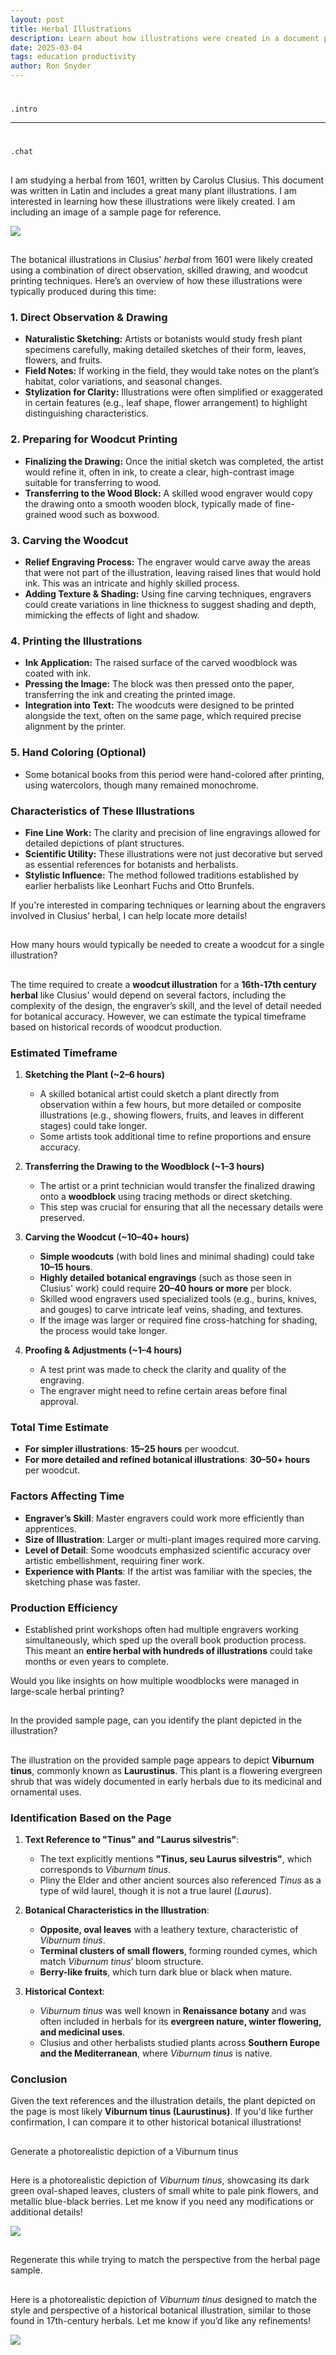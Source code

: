 ```yaml
---
layout: post
title: Herbal Illustrations
description: Learn about how illustrations were created in a document published in 1601.  The illustrations are found in a botanical herbal and were created using a woodcut printing process.  Generate a photorealistic rendering of the woodcut illustration.
date: 2025-03-04
tags: education productivity
author: Ron Snyder
---
```


#
`.intro`

---

#
`.chat`

##

I am studying a herbal from 1601, written by Carolus Clusius.  This document was written in Latin and includes a great many plant illustrations.  I am interested in learning how these illustrations were likely created.  I am including an image of a sample page for reference.

![](/chats/photos/herbal-page.jpg)

##

The botanical illustrations in Clusius' *herbal* from 1601 were likely created using a combination of direct observation, skilled drawing, and woodcut printing techniques. Here’s an overview of how these illustrations were typically produced during this time:

### **1. Direct Observation & Drawing**
- **Naturalistic Sketching:** Artists or botanists would study fresh plant specimens carefully, making detailed sketches of their form, leaves, flowers, and fruits.
- **Field Notes:** If working in the field, they would take notes on the plant’s habitat, color variations, and seasonal changes.
- **Stylization for Clarity:** Illustrations were often simplified or exaggerated in certain features (e.g., leaf shape, flower arrangement) to highlight distinguishing characteristics.

### **2. Preparing for Woodcut Printing**
- **Finalizing the Drawing:** Once the initial sketch was completed, the artist would refine it, often in ink, to create a clear, high-contrast image suitable for transferring to wood.
- **Transferring to the Wood Block:** A skilled wood engraver would copy the drawing onto a smooth wooden block, typically made of fine-grained wood such as boxwood.

### **3. Carving the Woodcut**
- **Relief Engraving Process:** The engraver would carve away the areas that were not part of the illustration, leaving raised lines that would hold ink. This was an intricate and highly skilled process.
- **Adding Texture & Shading:** Using fine carving techniques, engravers could create variations in line thickness to suggest shading and depth, mimicking the effects of light and shadow.

### **4. Printing the Illustrations**
- **Ink Application:** The raised surface of the carved woodblock was coated with ink.
- **Pressing the Image:** The block was then pressed onto the paper, transferring the ink and creating the printed image.
- **Integration into Text:** The woodcuts were designed to be printed alongside the text, often on the same page, which required precise alignment by the printer.

### **5. Hand Coloring (Optional)**
- Some botanical books from this period were hand-colored after printing, using watercolors, though many remained monochrome.

### **Characteristics of These Illustrations**
- **Fine Line Work:** The clarity and precision of line engravings allowed for detailed depictions of plant structures.
- **Scientific Utility:** These illustrations were not just decorative but served as essential references for botanists and herbalists.
- **Stylistic Influence:** The method followed traditions established by earlier herbalists like Leonhart Fuchs and Otto Brunfels.

If you're interested in comparing techniques or learning about the engravers involved in Clusius’ herbal, I can help locate more details!

##

How many hours would typically be needed to create a woodcut for a single illustration?

##

The time required to create a **woodcut illustration** for a **16th-17th century herbal** like Clusius' would depend on several factors, including the complexity of the design, the engraver’s skill, and the level of detail needed for botanical accuracy. However, we can estimate the typical timeframe based on historical records of woodcut production.

### **Estimated Timeframe**
1. **Sketching the Plant (~2–6 hours)**
   - A skilled botanical artist could sketch a plant directly from observation within a few hours, but more detailed or composite illustrations (e.g., showing flowers, fruits, and leaves in different stages) could take longer.
   - Some artists took additional time to refine proportions and ensure accuracy.

2. **Transferring the Drawing to the Woodblock (~1–3 hours)**
   - The artist or a print technician would transfer the finalized drawing onto a **woodblock** using tracing methods or direct sketching.
   - This step was crucial for ensuring that all the necessary details were preserved.

3. **Carving the Woodcut (~10–40+ hours)**
   - **Simple woodcuts** (with bold lines and minimal shading) could take **10–15 hours**.
   - **Highly detailed botanical engravings** (such as those seen in Clusius' work) could require **20–40 hours or more** per block.
   - Skilled wood engravers used specialized tools (e.g., burins, knives, and gouges) to carve intricate leaf veins, shading, and textures.
   - If the image was larger or required fine cross-hatching for shading, the process would take longer.

4. **Proofing & Adjustments (~1–4 hours)**
   - A test print was made to check the clarity and quality of the engraving.
   - The engraver might need to refine certain areas before final approval.

### **Total Time Estimate**
- **For simpler illustrations**: **15–25 hours** per woodcut.
- **For more detailed and refined botanical illustrations**: **30–50+ hours** per woodcut.

### **Factors Affecting Time**
- **Engraver’s Skill**: Master engravers could work more efficiently than apprentices.
- **Size of Illustration**: Larger or multi-plant images required more carving.
- **Level of Detail**: Some woodcuts emphasized scientific accuracy over artistic embellishment, requiring finer work.
- **Experience with Plants**: If the artist was familiar with the species, the sketching phase was faster.

### **Production Efficiency**
- Established print workshops often had multiple engravers working simultaneously, which sped up the overall book production process. This meant an **entire herbal with hundreds of illustrations** could take months or even years to complete.

Would you like insights on how multiple woodblocks were managed in large-scale herbal printing?

##

In the provided sample page, can you identify the plant depicted in the illustration?

##

The illustration on the provided sample page appears to depict **Viburnum tinus**, commonly known as **Laurustinus**. This plant is a flowering evergreen shrub that was widely documented in early herbals due to its medicinal and ornamental uses.

### **Identification Based on the Page**
1. **Text Reference to "Tinus" and "Laurus silvestris"**:
   - The text explicitly mentions **"Tinus, seu Laurus silvestris"**, which corresponds to *Viburnum tinus*.
   - Pliny the Elder and other ancient sources also referenced *Tinus* as a type of wild laurel, though it is not a true laurel (*Laurus*).

2. **Botanical Characteristics in the Illustration**:
   - **Opposite, oval leaves** with a leathery texture, characteristic of *Viburnum tinus*.
   - **Terminal clusters of small flowers**, forming rounded cymes, which match *Viburnum tinus*’ bloom structure.
   - **Berry-like fruits**, which turn dark blue or black when mature.

3. **Historical Context**:
   - *Viburnum tinus* was well known in **Renaissance botany** and was often included in herbals for its **evergreen nature, winter flowering, and medicinal uses**.
   - Clusius and other herbalists studied plants across **Southern Europe and the Mediterranean**, where *Viburnum tinus* is native.

### **Conclusion**
Given the text references and the illustration details, the plant depicted on the page is most likely **Viburnum tinus (Laurustinus)**. If you'd like further confirmation, I can compare it to other historical botanical illustrations!

##

Generate a photorealistic depiction of a Viburnum tinus

##

Here is a photorealistic depiction of *Viburnum tinus*, showcasing its dark green oval-shaped leaves, clusters of small white to pale pink flowers, and metallic blue-black berries. Let me know if you need any modifications or additional details!

![](/chats/photos/viburnum-tinus.jpg)

##

Regenerate this while trying to match the perspective from the herbal page sample.

##

Here is a photorealistic depiction of *Viburnum tinus* designed to match the style and perspective of a historical botanical illustration, similar to those found in 17th-century herbals. Let me know if you’d like any refinements!

![](/chats/photos/viburnum-tinus-1.jpg)
